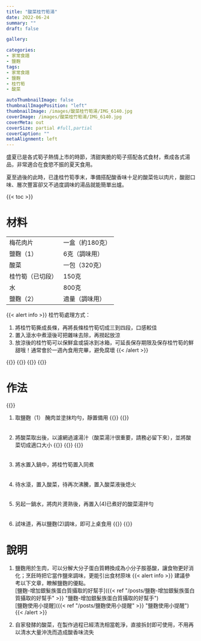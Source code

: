 ```yaml
---
title: "酸菜桂竹筍湯"
date: 2022-06-24
summary: ""
draft: false

gallery: 

categories:
- 家常食譜
- 鹽麴
tags:
- 家常食譜
- 鹽麴
- 桂竹筍
- 酸菜

autoThumbnailImage: false
thumbnailImagePosition: "left"
thumbnailImage: /images/酸菜桂竹筍湯/IMG_6140.jpg
coverImage: /images/酸菜桂竹筍湯/IMG_6140.jpg
coverMeta: out
coverSize: partial #full,partial
coverCaption: ""
metaAlignment: left
---
```

盛夏已是各式筍子熱情上市的時節，清甜爽脆的筍子搭配各式食材，煮成各式湯品，非常適合在食慾不振的夏天食用。
<!--more-->
夏至過後的此時，已逢桂竹筍季末，準備搭配酸香味十足的酸菜佐以肉片，酸甜口味、層次豐富卻又不過度調味的湯品就能簡單出爐。

{{< toc >}}

# 材料
|||
|:--|:--|
|梅花肉片|一盒（約180克）|
|鹽麴（1）|6克（調味用）|
|酸菜|一包（320克）|
|桂竹筍（已切段）|150克|
|水|800克|
|鹽麴（2）|適量（調味用）|

{{< alert info >}}
桂竹筍處理方式：
1. 將桂竹筍撕成長條，再將長條桂竹筍切成三到四段，口感較佳
2. 置入滾水中煮滾後可把雜味去除，再撈起放涼
3. 放涼後的桂竹筍可以保鮮盒或袋冰到冰箱，可延長保存期限及保存桂竹筍的鮮甜哦！通常會於一週內食用完畢，避免腐壞
{{< /alert >}}

{{<image classes="nocaption fancybox fig-33" thumbnail-width="92%" thumbnail-height="92%" src="/images/酸菜桂竹筍湯/IMG_6121.jpg" title="" >}}
{{<image classes="nocaption fancybox fig-33" thumbnail-width="92%" thumbnail-height="92%" src="/images/酸菜桂竹筍湯/IMG_6125.jpg" title="" >}}
{{<image classes="nocaption fancybox fig-33" thumbnail-width="99%" thumbnail-height="99%" src="/images/酸菜桂竹筍湯/IMG_6128.jpg" title="" >}}
{{<image classes="clear">}}

# 作法
{{<image classes="clear">}}
1. 取鹽麴（1） 醃肉並塗抹均勻，靜置備用
{{<image classes="nocaption fancybox fig-100" thumbnail-width="50%" thumbnail-height="50%" src="/images/酸菜桂竹筍湯/IMG_6129.jpg" title="" >}}
{{<image classes="clear">}}
######
2. 將酸菜取出後，以濾網過濾湯汁（酸菜湯汁很重要，請務必留下來），並將酸菜切成適口大小
{{<image classes="nocaption fancybox fig-50" thumbnail-width="99%" thumbnail-height="99%" src="/images/酸菜桂竹筍湯/IMG_6132.jpg" title="" >}}
{{<image classes="nocaption fancybox fig-50" thumbnail-width="99%" thumbnail-height="99%" src="/images/酸菜桂竹筍湯/IMG_6134.jpg" title="" >}}
{{<image classes="clear">}}
######
3. 將水置入鍋中，將桂竹筍置入同煮
######
4. 待水滾，置入酸菜，待再次沸騰，置入酸菜液後熄火
######
5. 另起一鍋水，將肉片燙熟後，再置入(4)已煮好的酸菜湯拌勻
######
6. 試味道，再以鹽麴(2)調味，即可上桌食用
{{<image classes="nocaption fancybox fig-100" thumbnail-width="50%" thumbnail-height="50%" src="/images/酸菜桂竹筍湯/IMG_6139.jpg" title="" >}}
{{<image classes="clear">}}
######

# 說明
1. 鹽麴用於生肉，可以分解大分子蛋白質轉換成為小分子胺基酸，讓食物更好消化；烹飪時把它當作鹽來調味，更能引出食材原味
{{< alert info >}}
建議參考以下文章，瞭解鹽麴的優點。\
[鹽麴-增加銀髮族蛋白質攝取的好幫手]({{< ref "/posts/鹽麴-增加銀髮族蛋白質攝取的好幫手" >}} "鹽麴-增加銀髮族蛋白質攝取的好幫手")\
[鹽麴使用小提醒]({{< ref "/posts/鹽麴使用小提醒" >}} "鹽麴使用小提醒")
{{< /alert >}}

2. 自家發酵的酸菜，在製作過程已經清洗相當乾淨，直接拆封即可使用，不用再以清水大量沖洗而造成酸香味流失